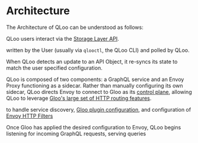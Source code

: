 # Architecture

The Architecture of QLoo can be understood as follows:


QLoo users interact via the [Storage Layer API](https://github.com/solo-io/qloo/tree/master/pkg/storage).

written by the User (usually via `qlooctl`, the QLoo CLI) and polled by QLoo.

When QLoo detects an update to an API Object, it re-syncs its state to match
the user specified configuration.

QLoo is composed of two components: a GraphQL service and an Envoy Proxy functioning as a sidecar. Rather than manually configuring
its own sidecar, QLoo directs Envoy to connect to Gloo as its [control plane](https://github.com/envoyproxy/data-plane-api/blob/master/XDS_PROTOCOL.md), 
allowing QLoo to leverage [Gloo's large set of HTTP routing features](https://gloo.solo.io/#features).

to handle service discovery, [Gloo plugin configuration](https://gloo.solo.io/plugins/aws/), and configuration of 
[Envoy HTTP Filters](https://www.envoyproxy.io/docs/envoy/latest/intro/arch_overview/http_filters.html)

Once Gloo has applied the desired configuration to Envoy, QLoo begins listening for incoming GraphQL requests, serving queries 
